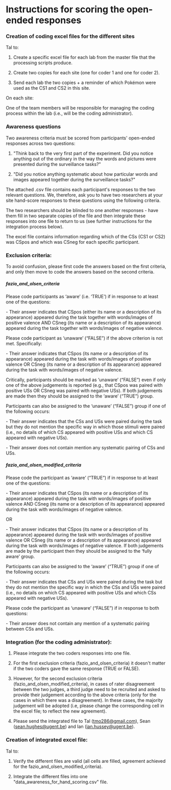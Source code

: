 # Instructions for scoring the open-ended responses

### Creation of coding excel files for the different sites

Tal to:

1. Create a specific excel file for each lab from the master file that the processing scripts produce.

2. Create two copies for each site (one for coder 1 and one for coder 2).

3. Send each lab the two copies + a reminder of which Pokémon were used as the CS1 and CS2 in this site. 

On each site:

One of the team members will be responsible for managing the coding process within the lab (i.e., will be the coding administrator).

 

### Awareness questions

Two awareness criteria must be scored from participants' open-ended responses across two questions:

1. "Think back to the very first part of the experiment. Did you notice anything out of the ordinary in the way the words and pictures were presented during the surveillance tasks?"

2. "Did you notice anything systematic about how particular words and images appeared together during the surveillance tasks?"

The attached .csv file contains each participant's responses to the two relevant questions. We, therefore, ask you to have two researchers at your site hand-score responses to these questions using the following criteria.

The two researchers should be blinded to one another responses - have them fill in two separate copies of the file and then integrate these responses into one file to return to us (see further instructions for the integration process below). 

The excel file contains information regarding which of the CSs (CS1 or CS2) was CSpos and which was CSneg for each specific participant. 



### Exclusion criteria:

To avoid confusion, please first code the answers based on the first criteria, and only then move to code the answers based on the second criteria. 

##### fazio_and_olsen_criteria

Please code participants as ‘aware’ (i.e. ‘TRUE’) if in response to at least one of the questions: 

\-    Their answer indicates that CSpos (either its name or a description of its appearance) appeared during the task together with words/images of positive valence AND CSneg (its name or a description of its appearance) appeared during the task together with words/images of negative valence.

Please code participant as ‘unaware’ (“FALSE”) if the above criterion is not met. Specifically:

\-    Their answer indicates that CSpos (its name or a description of its appearance) appeared during the task with words/images of positive valence OR CSneg (its name or a description of its appearance) appeared during the task with words/images of negative valence. 

Critically, participants should be marked as ‘unaware’ (“FALSE”) even if only one of the above judgements is reported (e.g., that CSpos was paired with positive USs OR CSneg was paired with negative USs). If both judgements are made then they should be assigned to the ‘aware’ (“TRUE”) group. 

Participants can also be assigned to the ‘unaware’ (“FALSE”) group if one of the following occurs:

\-    Their answer indicates that the CSs and USs were paired during the task but they do not mention the specific way in which those stimuli were paired (i.e., no details of which CS appeared with positive USs and which CS appeared with negative USs). 

\-    Their answer does not contain mention any systematic pairing of CSs and USs. 

##### fazio_and_olsen_modified_criteria

Please code the participant as ‘aware’ (“TRUE”) if in response to at least one of the questions:

\-              Their answer indicates that CSpos (its name or a description of its appearance) appeared during the task with words/images of positive valence AND CSneg (its name or a description of its appearance) appeared during the task with words/images of negative valence.

OR

\-              Their answer indicates that CSpos (its name or a description of its appearance) appeared during the task with words/images of positive valence OR CSneg (its name or a description of its appearance) appeared during the task with words/images of negative valence. If both judgements are made by the participant then they should be assigned to the ‘fully aware’ group.

Participants can also be assigned to the ‘aware’ (“TRUE”) group if one of the following occurs:

\-              Their answer indicates that CSs and USs were paired during the task but they do not mention the specific way in which the CSs and USs were paired (i.e., no details on which CS appeared with positive USs and which CSs appeared with negative USs). 

Please code the participant as ‘unaware’ (“FALSE”) if in response to both questions: 

\-              Their answer does not contain any mention of a systematic pairing between CSs and USs.

 

### Integration (for the coding administrator):

1. Please integrate the two coders responses into one file.

2. For the first exclusion criteria (fazio_and_olsen_criteria) it doesn't matter if the two coders gave the same response (TRUE or FALSE).

3. However, for the second exclusion criteria (fazio_and_olsen_modified_criteria), in cases of rater disagreement between the two judges, a third judge need to be recruited and asked to provide their judgement according to the above criteria (only for the cases in which there was a disagreement). In these cases, the majority judgement will be adopted (i.e, please change the corresponding cell in the excel file; to reflect the new agreement). 

4. Please send the integrated file to Tal (tmo286@gmail.com), Sean (sean.hughes@ugent.be) and Ian (ian.hussey@ugent.be).

 

### Creation of integrated excel file:

Tal to:

1. Verify the different files are valid (all cells are filled, agreement achieved for the fazio_and_olsen_modified_criteria).

2. Integrate the different files into one "data_awareness_for_hand_scoring.csv" file.



